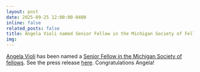 ```yaml
---
layout: post
date: 2025-09-25 12:00:00-0400
inline: false
related_posts: false
title: Angela Violi named Senior Fellow in the Michigan Society of Fellows
img:
---
```


[Angela Violi](/people/avioli) has been named a [Senior Fellow in the Michigan Society of fellows](https://societyoffellows.umich.edu/senior-fellows/).
See the press release [here](https://record.umich.edu/articles/eight-new-members-welcomed-to-michigan-society-of-fellows/).
Congratulations Angela!
